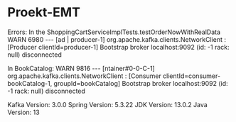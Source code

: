 # Proekt-EMT


Errors:
In the ShoppingCartServiceImplTests.testOrderNowWithRealData
 WARN 6980 --- [ad | producer-1] org.apache.kafka.clients.NetworkClient   : [Producer clientId=producer-1] Bootstrap broker localhost:9092 (id: -1 rack: null) disconnected

In BookCatalog:
WARN 9816 --- [ntainer#0-0-C-1] org.apache.kafka.clients.NetworkClient   : [Consumer clientId=consumer-bookCatalog-1, groupId=bookCatalog] Bootstrap broker localhost:9092 (id: -1 rack: null) disconnected


Kafka Version: 3.0.0
Spring Version: 5.3.22
JDK Version: 13.0.2
Java Version: 13
